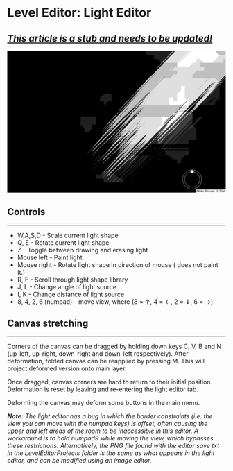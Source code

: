 # Level Editor: Light Editor

## ***<u>This article is a stub and needs to be updated!</u>***

![lightEditor](../../assets/regionDevelopment/levelEditor/lightEditor.png)

## Controls

---

- W,A,S,D - Scale current light shape
- Q, E - Rotate current light shape
- Z - Toggle between drawing and erasing light
- Mouse left - Paint light
- Mouse right - Rotate light shape in direction of mouse ( does not paint it.)
- R, F - Scroll through light shape library
- J, L - Change angle of light source
- I, K - Change distance of light source
- 8, 4, 2, 6 (numpad) - move view, where (8 = ↑, 4 = ←, 2 = ↓, 6 = →)



## Canvas stretching

---

Corners of the canvas can be dragged by holding down keys C, V, B and N (up-left, up-right, down-right and down-left respectively). After deformation, folded canvas can be reapplied by pressing M. This will project deformed version onto main layer.

Once dragged, canvas corners are hard to return to their initial position. Deformation is reset by leaving and re-entering the light editor tab.

Deforming the canvas may deform some buttons in the main menu.

***Note:** The light editor has a bug in which the border constraints (i.e. the view you can move with the numpad keys) is offset, often causing the upper and left areas of the room to be inaccessible in this editor. A workaround is to hold numpad9 while moving the view, which bypasses these restrictions. Alternatively, the PNG file found with the editor save txt in the LevelEditorProjects folder is the same as what appears in the light editor, and can be modified using an image editor.*